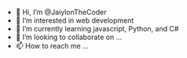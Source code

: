 - 👋 Hi, I’m @JaiylonTheCoder
- 👀 I’m interested in web development
- 🌱 I’m currently learning javascript, Python, and C#
- 💞️ I’m looking to collaborate on ...
- 📫 How to reach me ...

<!---
HorribleDeveloper/HorribleDeveloper is a ✨ special ✨ repository because its `README.md` (this file) appears on your GitHub profile.
You can click the Preview link to take a look at your changes.
--->
